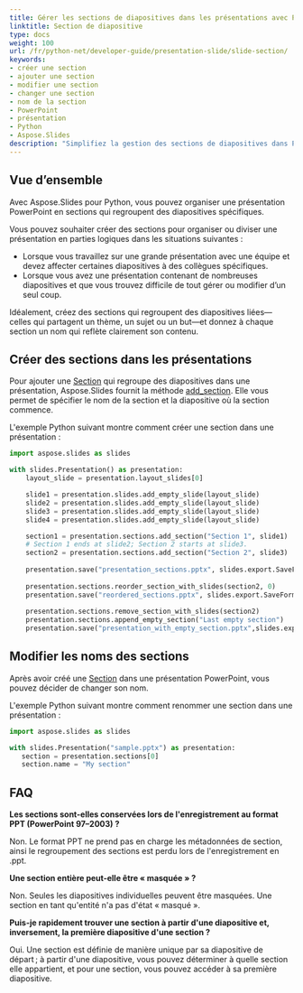 ```yaml
---
title: Gérer les sections de diapositives dans les présentations avec Python
linktitle: Section de diapositive
type: docs
weight: 100
url: /fr/python-net/developer-guide/presentation-slide/slide-section/
keywords:
- créer une section
- ajouter une section
- modifier une section
- changer une section
- nom de la section
- PowerPoint
- présentation
- Python
- Aspose.Slides
description: "Simplifiez la gestion des sections de diapositives dans PowerPoint et OpenDocument avec Aspose.Slides pour Python — divisez, renommez et réorganisez pour optimiser les flux de travail PPTX et ODP."
---
```


## **Vue d’ensemble**

Avec Aspose.Slides pour Python, vous pouvez organiser une présentation PowerPoint en sections qui regroupent des diapositives spécifiques.

Vous pouvez souhaiter créer des sections pour organiser ou diviser une présentation en parties logiques dans les situations suivantes :

- Lorsque vous travaillez sur une grande présentation avec une équipe et devez affecter certaines diapositives à des collègues spécifiques.
- Lorsque vous avez une présentation contenant de nombreuses diapositives et que vous trouvez difficile de tout gérer ou modifier d’un seul coup.

Idéalement, créez des sections qui regroupent des diapositives liées—celles qui partagent un thème, un sujet ou un but—et donnez à chaque section un nom qui reflète clairement son contenu. 

## **Créer des sections dans les présentations**

Pour ajouter une [Section](https://reference.aspose.com/slides/python-net/aspose.slides/section/) qui regroupe des diapositives dans une présentation, Aspose.Slides fournit la méthode [add_section](https://reference.aspose.com/slides/python-net/aspose.slides/sectioncollection/add_section/). Elle vous permet de spécifier le nom de la section et la diapositive où la section commence.

L'exemple Python suivant montre comment créer une section dans une présentation :

```py
import aspose.slides as slides

with slides.Presentation() as presentation:
    layout_slide = presentation.layout_slides[0]

    slide1 = presentation.slides.add_empty_slide(layout_slide)
    slide2 = presentation.slides.add_empty_slide(layout_slide)
    slide3 = presentation.slides.add_empty_slide(layout_slide)
    slide4 = presentation.slides.add_empty_slide(layout_slide)

    section1 = presentation.sections.add_section("Section 1", slide1)
    # Section 1 ends at slide2; Section 2 starts at slide3.
    section2 = presentation.sections.add_section("Section 2", slide3) 
      
    presentation.save("presentation_sections.pptx", slides.export.SaveFormat.PPTX)
    
    presentation.sections.reorder_section_with_slides(section2, 0)
    presentation.save("reordered_sections.pptx", slides.export.SaveFormat.PPTX)
    
    presentation.sections.remove_section_with_slides(section2)
    presentation.sections.append_empty_section("Last empty section")
    presentation.save("presentation_with_empty_section.pptx",slides.export.SaveFormat.PPTX)
```

## **Modifier les noms des sections**

Après avoir créé une [Section](https://reference.aspose.com/slides/python-net/aspose.slides/section/) dans une présentation PowerPoint, vous pouvez décider de changer son nom.

L'exemple Python suivant montre comment renommer une section dans une présentation :

```py
import aspose.slides as slides

with slides.Presentation("sample.pptx") as presentation:
   section = presentation.sections[0]
   section.name = "My section"
```

## **FAQ**

**Les sections sont-elles conservées lors de l'enregistrement au format PPT (PowerPoint 97–2003) ?**

Non. Le format PPT ne prend pas en charge les métadonnées de section, ainsi le regroupement des sections est perdu lors de l'enregistrement en .ppt.

**Une section entière peut-elle être « masquée » ?**

Non. Seules les diapositives individuelles peuvent être masquées. Une section en tant qu'entité n'a pas d'état « masqué ».

**Puis-je rapidement trouver une section à partir d'une diapositive et, inversement, la première diapositive d'une section ?**

Oui. Une section est définie de manière unique par sa diapositive de départ ; à partir d'une diapositive, vous pouvez déterminer à quelle section elle appartient, et pour une section, vous pouvez accéder à sa première diapositive.